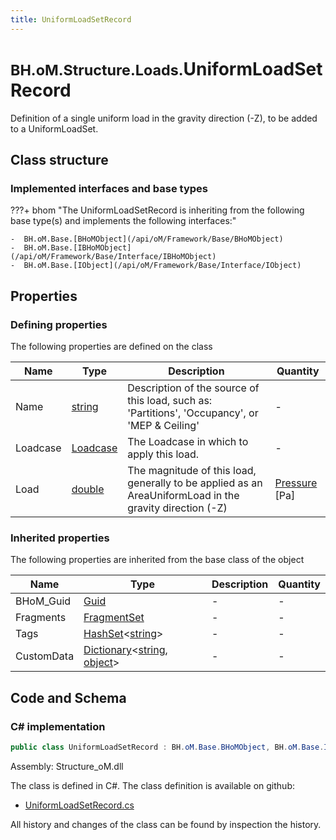 ```yaml
---
title: UniformLoadSetRecord
---
```


# <small>BH.oM.Structure.Loads.</small>**UniformLoadSetRecord**

Definition of a single uniform load in the gravity direction (-Z), to be added to a UniformLoadSet.

## Class structure

### Implemented interfaces and base types

???+ bhom "The UniformLoadSetRecord is inheriting from the following base type(s) and implements the following interfaces:"

    -  BH.oM.Base.[BHoMObject](/api/oM/Framework/Base/BHoMObject)
    -  BH.oM.Base.[IBHoMObject](/api/oM/Framework/Base/Interface/IBHoMObject)
    -  BH.oM.Base.[IObject](/api/oM/Framework/Base/Interface/IObject)


## Properties



### Defining properties

The following properties are defined on the class

| Name             | Type             | Description      | Quantity         |
|------------------|------------------|------------------|------------------|
| Name | [string](https://learn.microsoft.com/en-us/dotnet/api/System.String?view=netstandard-2.0) | Description of the source of this load, such as: 'Partitions', 'Occupancy', or 'MEP &amp; Ceiling' | - |
| Loadcase | [Loadcase](/api/oM/Analytical/Structure/Loads/Loadcase) | The Loadcase in which to apply this load. | - |
| Load | [double](https://learn.microsoft.com/en-us/dotnet/api/System.Double?view=netstandard-2.0) | The magnitude of this load, generally to be applied as an AreaUniformLoad in the gravity direction (-Z) | [Pressure](/api/oM/Dimensional/Quantities/Attributes/Pressure) [Pa] |


### Inherited properties
The following properties are inherited from the base class of the object

| Name             | Type             | Description      | Quantity         |
|------------------|------------------|------------------|------------------|
| BHoM_Guid | [Guid](https://learn.microsoft.com/en-us/dotnet/api/System.Guid?view=netstandard-2.0) | - | - |
| Fragments | [FragmentSet](/api/oM/Framework/Base/FragmentSet) | - | - |
| Tags | [HashSet](https://learn.microsoft.com/en-us/dotnet/api/System.Collections.Generic.HashSet-1?view=netstandard-2.0)&lt;[string](https://learn.microsoft.com/en-us/dotnet/api/System.String?view=netstandard-2.0)&gt; | - | - |
| CustomData | [Dictionary](https://learn.microsoft.com/en-us/dotnet/api/System.Collections.Generic.Dictionary-2?view=netstandard-2.0)&lt;[string](https://learn.microsoft.com/en-us/dotnet/api/System.String?view=netstandard-2.0), [object](https://learn.microsoft.com/en-us/dotnet/api/System.Object?view=netstandard-2.0)&gt; | - | - |


## Code and Schema

### C# implementation

``` C# title="C#"
public class UniformLoadSetRecord : BH.oM.Base.BHoMObject, BH.oM.Base.IBHoMObject, BH.oM.Base.IObject
```

Assembly: Structure_oM.dll

The class is defined in C#. The class definition is available on github:

- [UniformLoadSetRecord.cs](https://github.com/BHoM/BHoM/blob/develop/Structure_oM/Loads\UniformLoadSetRecord.cs)

All history and changes of the class can be found by inspection the history.
